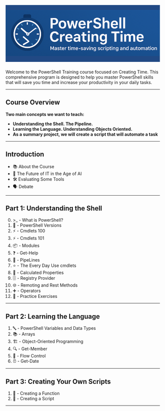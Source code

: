 <style>
a {
  text-decoration: none;
  font-weight: normal;
}
a:hover {
  text-decoration: underline;
}
</style>

<div style="text-align: center; margin-bottom: 24px; background: #214984; padding: 16px 0;">
  <img src="images/creatingtime.png" alt="PowerShell Creating Time" style="max-width: 100%; height: 150px; object-fit: cover;">
</div>

Welcome to the PowerShell Training course focused on Creating Time. This comprehensive program is designed to help you master PowerShell skills that will save you time and increase your productivity in your daily tasks.

---

##  Course Overview

**Two main concepts we want to teach:**

-  **Understanding the Shell. The Pipeline.**
-  **Learning the Language. Understanding Objects Oriented.**
-  **As a summary project, we will create a script that will automate a task**

---

##  Introduction

- [📚 About the Course](intro/aboutcourse/about.md)
- [🤖 The Future of IT in the Age of AI](intro/thefutureofit.md/futureofit.md)
- [🛠️ Evaluating Some Tools](intro/tools/evaluatingsometools.md)
- [🗣️ Debate](intro/debate/debate.md)

---

##  Part 1: Understanding the Shell

0. [ >_ - What is PowerShell?](part1/whatispowershell/whatispowershell.md)
1. [🔢 -  PowerShell Versions](part1/PowershellVersions/index.md)
2. [⚡ - Cmdlets 100](part1/Cmdlets100/index.md)
3. [⚡ - Cmdlets 101](part1/Cmdlets101/index.md)
4. [📦 - Modules](part1/modules/modules.md)
5. [❓ - Get-Help](part1/Get-Help/gethelp.md)
6. [🔗 - PipeLines](part1/PipeLiningAlias/pipeline.md)
7. [⭐ - The Every Day Use cmdlets](part1/TheParetoCmdlets/paretocmdlets.md)
8. [🧮 - Calculated Properties](part1/CalculatedProperties/calculatedProperties.md)
9. [🗄️ - Registry Provider](part1/registryProvider/regproviders.md)
10. [🌐 - Remoting and Rest Methods](part1/remoting/remoting.md)
11. [➕ - Operators](part1/operators/powershell_operators.md)
12. [📝 - Practice Exercises](part1/PracticeExercises/UserParameters/index.md)

---

##  Part 2: Learning the Language

1. [🔤 - PowerShell Variables and Data Types](part2/variableslogic101/variablelogic.md)
2. [📚 - Arrays](part2/arrays/arrays.md)
3. [🏗️ - Object-Oriented Programming](part2/objectoriented/objectoriented.md)
4. [🔍 - Get-Member](part2/get-member/getmember.md)
5. [🔁 - Flow Control](part2/flowcontrol/flowcontrol.md)
6. [⏰ - Get-Date](part2/getdate/getdate.md)

---

##  Part 3: Creating Your Own Scripts

1. [📜 -  Creating a Function](part3/functions/functions.md)
2. [🏁 -  Creating a Script](part3/scripts/howtoscript.md)

---

